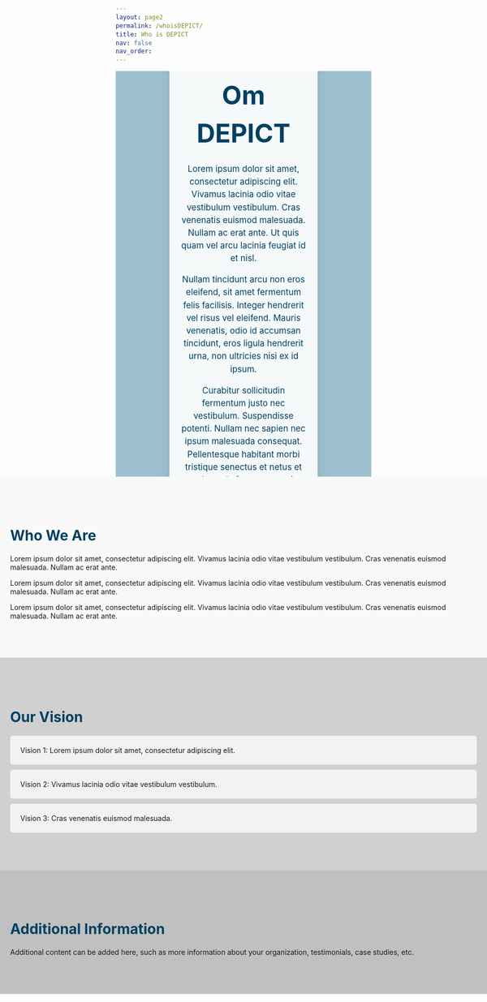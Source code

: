 ```yaml
---
layout: page2
permalink: /whoisDEPICT/
title: Who is DEPICT
nav: false
nav_order: 
---
```


<style>
  .hero-section {
    display: flex;
    align-items: center;
    justify-content: center;
    height: 800px; /* Øget højden af hero-sektionen */
    background-color: #9DC0D1;
    overflow: hidden;
    position: relative;
  }
  .hero-image {
    position: absolute;
    top: 0; 
    left: 0;
    width: 100%;
    height: 100%;
    object-fit: cover;
    z-index: -1;
  }
  .hero-content {
    max-width: 50%;
    padding: 20px;
    background-color: rgba(255, 255, 255, 0.9); /* Transparent hvid baggrund */
    text-align: center;
    color: #004062;
    font-size: 1.2em; /* Mindre tekststørrelse */
    line-height: 1.5; /* Mindre linjeafstand */
    border-radius: 10px;
    box-shadow: 0 0 20px rgba(0, 0, 0, 0.1); /* Skyggeeffekt */
  }
  .hero-content h1 {
    font-size: 3em;
    margin-bottom: 20px;
  }
  .section {
    width: 100vw;
    margin-left: calc(50% - 50vw);
    padding: 40px 0;
  }
  .content {
    max-width: 1200px;
    margin: 0 auto;
    padding: 20px;
  }
  .section-title {
    color: #004062;
    font-size: 2em;
    margin-bottom: 20px;
  }
  .vision-list {
    list-style-type: none;
    padding: 0;
  }
  .vision-item {
    background-color: #f2f2f2;
    border-radius: 5px;
    margin-bottom: 10px;
    padding: 20px;
  }
</style>

<!-- Hero Section with Large Image and Text Overlay -->
<div class="hero-section">
  <img src="/assets/img/Design1.jpg" alt="Illustrationsbillede" class="hero-image">
  <div class="hero-content">
    <h1>Om DEPICT</h1>
    <p>Lorem ipsum dolor sit amet, consectetur adipiscing elit. Vivamus lacinia odio vitae vestibulum vestibulum. Cras venenatis euismod malesuada. Nullam ac erat ante. Ut quis quam vel arcu lacinia feugiat id et nisl.</p>
    <p>Nullam tincidunt arcu non eros eleifend, sit amet fermentum felis facilisis. Integer hendrerit vel risus vel eleifend. Mauris venenatis, odio id accumsan tincidunt, eros ligula hendrerit urna, non ultricies nisi ex id ipsum.</p>
    <p>Curabitur sollicitudin fermentum justo nec vestibulum. Suspendisse potenti. Nullam nec sapien nec ipsum malesuada consequat. Pellentesque habitant morbi tristique senectus et netus et malesuada fames ac turpis egestas.</p>
  </div>
</div>

<!-- About Us Section -->
<div class="section" style="background-color: #f9f9f9;">
  <div class="content">
    <h2 class="section-title">Who We Are</h2>
    <p>Lorem ipsum dolor sit amet, consectetur adipiscing elit. Vivamus lacinia odio vitae vestibulum vestibulum. Cras venenatis euismod malesuada. Nullam ac erat ante.</p>
    <p>Lorem ipsum dolor sit amet, consectetur adipiscing elit. Vivamus lacinia odio vitae vestibulum vestibulum. Cras venenatis euismod malesuada. Nullam ac erat ante.</p>
    <p>Lorem ipsum dolor sit amet, consectetur adipiscing elit. Vivamus lacinia odio vitae vestibulum vestibulum. Cras venenatis euismod malesuada. Nullam ac erat ante.</p>
  </div>
</div>

<!-- Vision Section -->
<div class="section" style="background-color: #d0d0d0;">
  <div class="content">
    <h2 class="section-title">Our Vision</h2>
    <ul class="vision-list">
      <li class="vision-item">Vision 1: Lorem ipsum dolor sit amet, consectetur adipiscing elit.</li>
      <li class="vision-item">Vision 2: Vivamus lacinia odio vitae vestibulum vestibulum.</li>
      <li class="vision-item">Vision 3: Cras venenatis euismod malesuada.</li>
    </ul>
  </div>
</div>

<!-- Additional Sections -->
<div class="section" style="background-color: #c0c0c0;">
  <div class="content">
    <h2 class="section-title">Additional Information</h2>
    <p>Additional content can be added here, such as more information about your organization, testimonials, case studies, etc.</p>
  </div>
</div>
